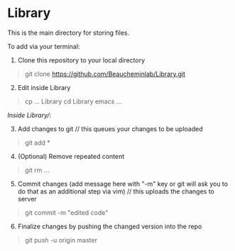 # Library

This is the main directory for storing files.

To add via your terminal:

1) Clone this repository to your local directory
> git clone https://github.com/Beaucheminlab/Library.git

2) Edit inside Library
> cp ... Library
> cd Library
> emacs ...

_Inside Library/_:

3) Add changes to git // this queues your changes to be uploaded
> git add *

4) (Optional) Remove repeated content
> git rm ...

5) Commit changes (add message here with "-m" key or git will ask you to do that as an additional step via vim) // this uploads the changes to server
> git commit -m "edited code"

6) Finalize changes by pushing the changed version into the repo
> git push -u origin master
